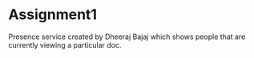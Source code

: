 # Assignment1
Presence service created by Dheeraj Bajaj which shows people that are currently viewing a particular doc.
